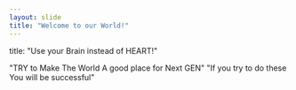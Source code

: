 ```yaml
---
layout: slide
title: "Welcome to our World!"
---
```


title: "Use your Brain instead of HEART!"

"TRY to Make The World A good place for Next GEN"
"If you try to do these You will be successful"
